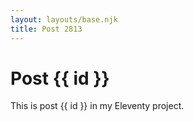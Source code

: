 ```yaml
---
layout: layouts/base.njk
title: Post 2813
---
```


# Post {{ id }}

This is post {{ id }} in my Eleventy project.

